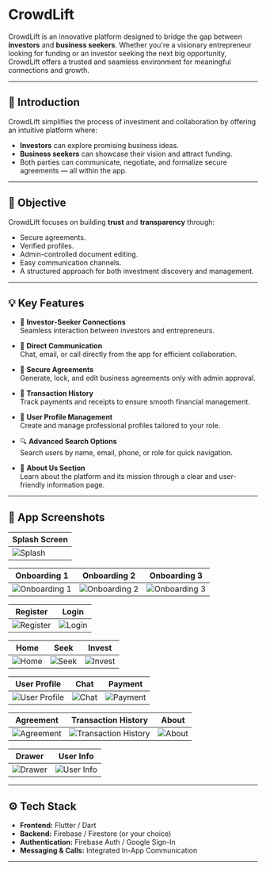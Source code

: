 # CrowdLift

CrowdLift is an innovative platform designed to bridge the gap between **investors** and **business seekers**. Whether you're a visionary entrepreneur looking for funding or an investor seeking the next big opportunity, CrowdLift offers a trusted and seamless environment for meaningful connections and growth.

---

## 🚀 Introduction

CrowdLift simplifies the process of investment and collaboration by offering an intuitive platform where:

- **Investors** can explore promising business ideas.
- **Business seekers** can showcase their vision and attract funding.
- Both parties can communicate, negotiate, and formalize secure agreements — all within the app.

---

## 🎯 Objective

CrowdLift focuses on building **trust** and **transparency** through:

- Secure agreements.
- Verified profiles.
- Admin-controlled document editing.
- Easy communication channels.
- A structured approach for both investment discovery and management.

---

## 💡 Key Features

- 🔗 **Investor-Seeker Connections**  
  Seamless interaction between investors and entrepreneurs.

- 💬 **Direct Communication**  
  Chat, email, or call directly from the app for efficient collaboration.

- 📜 **Secure Agreements**  
  Generate, lock, and edit business agreements only with admin approval.

- 💸 **Transaction History**  
  Track payments and receipts to ensure smooth financial management.

- 👤 **User Profile Management**  
  Create and manage professional profiles tailored to your role.

- 🔍 **Advanced Search Options**  
  Search users by name, email, phone, or role for quick navigation.

- 🧾 **About Us Section**  
  Learn about the platform and its mission through a clear and user-friendly information page.

---

## 📸 App Screenshots

| Splash Screen |
|---------------|
| ![Splash](screenshots/splash.jpeg) |

| Onboarding 1 | Onboarding 2 | Onboarding 3 |
|--------------|--------------|--------------|
| ![Onboarding 1](screenshots/on1.jpeg) | ![Onboarding 2](screenshots/on2.jpeg) | ![Onboarding 3](screenshots/on3.jpeg) |

| Register | Login |
|----------|-------|
| ![Register](screenshots/register.jpeg) | ![Login](screenshots/login.jpeg) |

| Home | Seek | Invest |
|------|------|--------|
| ![Home](screenshots/home.jpeg) | ![Seek](screenshots/seek.jpeg) | ![Invest](screenshots/invest.jpeg) |

| User Profile | Chat | Payment |
|--------------|------|---------|
| ![User Profile](screenshots/user_pro.jpeg) | ![Chat](screenshots/chat.jpeg) | ![Payment](screenshots/payment.jpeg) |

| Agreement | Transaction History | About |
|-----------|----------------------|-------|
| ![Agreement](screenshots/agreement.jpeg) | ![Transaction History](screenshots/transaction.jpeg) | ![About](screenshots/about.jpeg) |

| Drawer | User Info |
|--------|-----------|
| ![Drawer](screenshots/draw.jpeg) | ![User Info](screenshots/user.jpeg) |

---

## ⚙️ Tech Stack

- **Frontend:** Flutter / Dart
- **Backend:** Firebase / Firestore (or your choice)
- **Authentication:** Firebase Auth / Google Sign-In
- **Messaging & Calls:** Integrated In-App Communication

---
